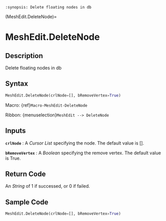 ```{module} MeshEdit.DeleteNode()
:synopsis: Delete floating nodes in db
```

(MeshEdit.DeleteNode)=

# MeshEdit.DeleteNode

## Description

Delete floating nodes in db

## Syntax

```python
MeshEdit.DeleteNode(crlNode=[], bRemoveVertex=True)
```

Macro: {ref}`Macro-MeshEdit-DeleteNode`

Ribbon: {menuselection}`MeshEdit --> DeleteNode`

## Inputs

**`crlNode`**
: A _Cursor List_ specifying the node. The default value is [].

**`bRemoveVertex`**
: A _Boolean_ specifying the remove vertex. The default value is True.

## Return Code

An _String_ of 1 if successed, or 0 if failed.

## Sample Code

```python
MeshEdit.DeleteNode(crlNode=[], bRemoveVertex=True)
```
